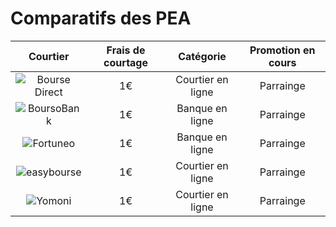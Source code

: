 # Comparatifs des PEA

|Courtier|Frais de courtage|Catégorie|Promotion en cours|
|:-------------:|:-----------:|:----:|:----:|
|![Bourse Direct](https://i.ibb.co/k4zZd5m/1.webp)|1€|Courtier en ligne|Parrainge|
|![BoursoBank](https://i.ibb.co/B3PmCFS/4.jpg) |1€|Banque en ligne|Parrainge|
|![Fortuneo](https://i.ibb.co/dJjf60q/2.webp)|1€|Banque en ligne|Parrainge|
|![easybourse](https://i.ibb.co/prC8Q5x/5.webp)|1€|Courtier en ligne|Parrainge|
|![Yomoni](https://i.ibb.co/xHqr2PS/3.webp)|1€|Courtier en ligne|Parrainge|
